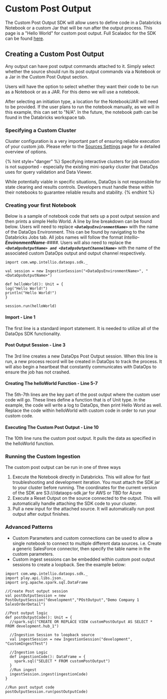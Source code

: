 # Custom Post Output

The Custom Post Output SDK will allow users to define code in a Databricks Notebook or a custom Jar that will be run after the output process. This page is a "Hello World" for custom post output. Full Scaladoc for the SDK can be found [here](https://docs.intellio.wmp.com/com/wmp/intellio/dataops/sdk/PostOutputSession.html). 

## Creating a Custom Post Output 

Any output can have post output commands attached to it. Simply select whether the source should run its post output commands via a Notebook or a Jar in the Custom Post Output section. 

Users will have the option to select whether they want their code to be run as a Notebook or as a JAR. For this demo we will use a notebook. 

After selecting an initiation type, a location for the Notebook/JAR will need to be provided. If the user plans to run the notebook manually, as we will in this example, this can set to "N/A". In the future, the notebook path can be found in the Databricks workspace tab. 

### Specifying a Custom Cluster

Cluster configuration is a very important part of ensuring reliable execution of your custom job. Please refer to the [Sources Settings](../source-configuration/source-details.md#cluster-type) page for a detailed overview of options.

{% hint style="danger" %}
Specifying interactive clusters for job execution is not supported - especially the existing mini-sparky cluster that DataOps uses for query validation and Data Viewer.

While potentially viable in specific situations, DataOps is not responsible for state clearing and results controls. Developers must handle these within their notebooks to guarantee reliable results and stability. 
{% endhint %}

### Creating your first Notebook

Below is a sample of notebook code that sets up a post output session and then prints a simple Hello World.  A line by line breakdown can be found below. Users will need to replace _**`<DataOpsEnvironmentName>`**_  with the name of the DataOps Environment. This can be found by navigating to the Databricks Jobs tab. All jobs names will follow the format _Intellio-**EnvironmentName**-\#\#\#\#._ Users will also need to replace the _**`<DataOpsOutputName> and <DataOpsOutputChannelName>`**_ with the name of the associated custom DataOps output and output channel respectively.

```text
import com.wmp.intellio.dataops.sdk._

val session = new IngestionSession("<DataOpsEnvironmentName>", "<DataOpsOutputName>") 

def helloWorld(): Unit = {
log("Hello World!")
println("Hello World!")
}

session.run(helloWorld)
```

#### Import - Line 1

The first line is a standard import statement. It is needed to utilize all of the DataOps SDK functionality.

#### Post Output Session - Line 3 

The 3rd line creates a new DataOps Post Output session. When this line is run, a new process record will be created in DataOps to track the process. It will also begin a heartbeat that constantly communicates with DataOps to ensure the job has not crashed.



#### Creating The helloWorld Function - Line 5-7

The 5th-7th lines are the key part of the post output where the custom user code will go. These lines define a function that is of Unit type. In the example, the code will write a log to DataOps, then print Hello World as well. Replace the code within helloWorld with custom code in order to run your custom code.

#### Executing The Custom Post Output - Line 10

The 10th line runs the custom post output. It pulls the data as specified in the helloWorld function.

### Running the Custom Ingestion

The custom post output can be run in one of three ways

1. Execute the Notebook directly in Databricks. This will allow for fast troubleshooting and development iteration. You must attach the SDK jar to your cluster before running. The coordinates for the current version of the SDK are S3:///dataops-sdk.jar for AWS or TBD for Azure 
2. Execute a Reset Output on the source connected to the output. This will automatically handle attaching the SDK code to your cluster. 
3. Pull a new input for the attached source. It will automatically run post output after output finishes.

### Advanced Patterns

* Custom Parameters and custom connections can be used to allow a single notebook to connect to multiple different data sources. i.e. Create a generic SalesForce connector, then specify the table name in the custom parameters. 
* Custom ingest sessions can be embedded within custom post output sessions to create a loopback. See the example below:

```text
import com.wmp.intellio.dataops.sdk._
import play.api.libs.json._
import org.apache.spark.sql.DataFrame

//Create Post output session
val postOutputSession = new PostOutputSession("development","POstOutput","Demo Company 1 SalesOrderDetail")

//Post output logic
def postOutputCode(): Unit = {
  //spark.sql("CREATE OR REPLACE VIEW customPostOutput AS SELECT * FROM development.hub_1")
  
  //Ingestion Session to loopback source
  val ingestSession = new IngestionSession("development", "CustomIngestTest")
  
  //Ingestion Logic
  def ingestionCode(): DataFrame = {
    spark.sql("SELECT * FROM customPostOutput")
  }
  //Run ingest
  ingestSession.ingest(ingestionCode)
}

//Run post output code
postOutputSession.run(postOutputCode)
```

